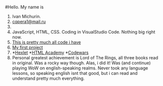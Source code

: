 #Hello. My name is 
1. Ivan Michurin.
2. cqpera1@mail.ru
3. 
4. JavaScript, HTML, CSS. Coding in VisualStudio Code. Nothing big right now.
5. [This is pretty much all code i have](https://www.codewars.com/users/iMafusail)
6. [My first project](https://imafusail.github.io/hello-world/)
7. *[Hexlet](https://ru.hexlet.io/courses/programming-basics)
*[HTML Academy](https://htmlacademy.ru/profile/id1366197)
*[Codewars](https://www.codewars.com/users/iMafusail)
8. Personal greatest achievement is Lord of The Rings, all three books read in original. Was a rocky way though. Alas, i did it! Was (and continue) playing WoW on english-speaking realms. Never took any language lessons, so speaking english isnt that good, but i can read and understand pretty much everything.